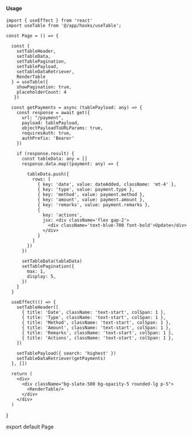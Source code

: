 #### Usage

    import { useEffect } from 'react'
    import useTable from '@/app/hooks/useTable';
    
    const Page = () => {
    
      const {
        setTableHeader,
        setTableData,
        setTablePagination,
        setTablePayload,
        setTableDataRetriever,
        RenderTable
      } = useTable({ 
        showPagination: true,
        placeholderCount: 4
       })
    
      const getPayments = async (tablePayload: any) => {
        const response = await get({
          url: "/payment",
          payload: tablePayload,
          objectPayloadToURLParams: true,
          requiresAuth: true,
          authPrefix: 'Bearer'
        })
    
        if (response.result) {
          const tableData: any = []
          response.data.map((payment: any) => {
    
            tableData.push({
              rows: [
                { key: 'date', value: dateAdded, className: 'mt-4' },
                { key: 'type', value: payment.type },
                { key: 'method', value: payment.method },
                { key: 'amount', value: payment.amount },
                { key: 'remarks', value: payment.remarks },
                {
                  key: 'actions',
                  jsx: <div className='flex gap-2'>
                    <div className='text-blue-700 font-bold'>Update</div>
                  </div>
                }
              ]
            })
          })
    
          setTableData(tableData)
          setTablePagination({
            max: 1,
            display: 5,
          })
        }
      }
    
      useEffect(() => {
        setTableHeader([
          { title: 'Date', className: 'text-start', colSpan: 1 },
          { title: 'Type', className: 'text-start', colSpan: 1 },
          { title: 'Method', className: 'text-start', colSpan: 1 },
          { title: 'Amount', className: 'text-start', colSpan: 1 },
          { title: 'Remarks', className: 'text-start', colSpan: 1 },
          { title: 'Actions', className: 'text-start', colSpan: 1 },
        ])
    
        setTablePayload({ search: 'highest' })
        setTableDataRetriever(getPayments)
      }, [])
    
      return (
        <div>
          <div className="bg-slate-500 bg-opacity-5 rounded-lg p-5">
            <RenderTable/>
          </div>
        </div>
      )
}

export default Page
